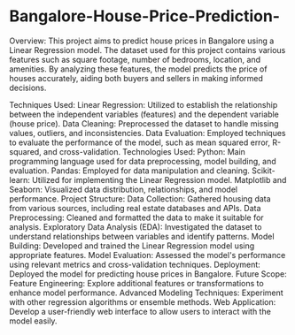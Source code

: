 # Bangalore-House-Price-Prediction-


Overview:
This project aims to predict house prices in Bangalore using a Linear Regression model. The dataset used for this project contains various features such as square footage, number of bedrooms, location, and amenities. By analyzing these features, the model predicts the price of houses accurately, aiding both buyers and sellers in making informed decisions.

Techniques Used:
Linear Regression: Utilized to establish the relationship between the independent variables (features) and the dependent variable (house price).
Data Cleaning: Preprocessed the dataset to handle missing values, outliers, and inconsistencies.
Data Evaluation: Employed techniques to evaluate the performance of the model, such as mean squared error, R-squared, and cross-validation.
Technologies Used:
Python: Main programming language used for data preprocessing, model building, and evaluation.
Pandas: Employed for data manipulation and cleaning.
Scikit-learn: Utilized for implementing the Linear Regression model.
Matplotlib and Seaborn: Visualized data distribution, relationships, and model performance.
Project Structure:
Data Collection: Gathered housing data from various sources, including real estate databases and APIs.
Data Preprocessing: Cleaned and formatted the data to make it suitable for analysis.
Exploratory Data Analysis (EDA): Investigated the dataset to understand relationships between variables and identify patterns.
Model Building: Developed and trained the Linear Regression model using appropriate features.
Model Evaluation: Assessed the model's performance using relevant metrics and cross-validation techniques.
Deployment: Deployed the model for predicting house prices in Bangalore.
Future Scope:
Feature Engineering: Explore additional features or transformations to enhance model performance.
Advanced Modeling Techniques: Experiment with other regression algorithms or ensemble methods.
Web Application: Develop a user-friendly web interface to allow users to interact with the model easily.
